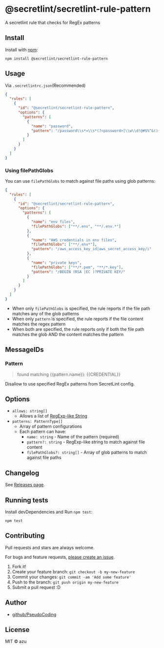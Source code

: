 # @secretlint/secretlint-rule-pattern

A secretlint rule that checks for RegEx patterns

## Install

Install with [npm](https://www.npmjs.com/):

    npm install @secretlint/secretlint-rule-pattern

## Usage

Via `.secretlintrc.json`(Recommended)

```json
{
  "rules": [
    {
      "id": "@secretlint/secretlint-rule-pattern",
      "options": {
        "patterns": [
          {
            "name": "password",
            "pattern": "/password\\s*=\\s*(?<password>[\\w\\d!@#$%^&(){}\\[\\]:\";'<>,.?\/~`_+-=|]{1,256})\\b.*/"
          }
        ]
      }
    }
  ]
}

```

### Using filePathGlobs

You can use `filePathGlobs` to match against file paths using glob patterns:

```json
{
  "rules": [
    {
      "id": "@secretlint/secretlint-rule-pattern",
      "options": {
        "patterns": [
          {
            "name": "env files",
            "filePathGlobs": ["**/.env", "**/.env.*"]
          },
          {
            "name": "AWS credentials in env files",
            "filePathGlobs": ["**/.env*"],
            "pattern": "/aws_access_key_id|aws_secret_access_key/i"
          },
          {
            "name": "private keys",
            "filePathGlobs": ["**/*.pem", "**/*.key"],
            "pattern": "/BEGIN (RSA |EC )?PRIVATE KEY/"
          }
        ]
      }
    }
  ]
}
```

- When only `filePathGlobs` is specified, the rule reports if the file path matches any of the glob patterns
- When only `pattern` is specified, the rule reports if the file content matches the regex pattern
- When both are specified, the rule reports only if both the file path matches the glob AND the content matches the pattern

## MessageIDs

### Pattern
> found matching {{pattern.name}}: {{CREDENTIAL}}

Disallow to use specified RegEx patterns from SecretLint config.

## Options

- `allows: string[]`
    - Allows a list of [RegExp-like String](https://github.com/textlint/regexp-string-matcher#regexp-like-string)
- `patterns: PatternType[]`
    - Array of pattern configurations
    - Each pattern can have:
        - `name: string` - Name of the pattern (required)
        - `pattern?: string` - RegExp-like string to match against file content
        - `filePathGlobs?: string[]` - Array of glob patterns to match against file paths

## Changelog

See [Releases page](https://github.com/secretlint/secretlint/releases).

## Running tests

Install devDependencies and Run `npm test`:

    npm test

## Contributing

Pull requests and stars are always welcome.

For bugs and feature requests, [please create an issue](https://github.com/secretlint/secretlint/issues).

1. Fork it!
2. Create your feature branch: `git checkout -b my-new-feature`
3. Commit your changes: `git commit -am 'Add some feature'`
4. Push to the branch: `git push origin my-new-feature`
5. Submit a pull request :D

## Author

- [github/PseudoCoding](https://github.com/PseudoCoding)

## License

MIT © azu
